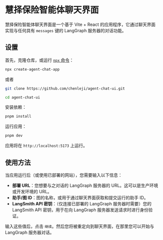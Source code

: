 # 慧择保险智能体聊天界面

慧择保险智能体聊天界面是一个基于 Vite + React 的应用程序，它通过聊天界面实现与任何具有 `messages` 键的 LangGraph 服务器的对话功能。


## 设置

首先，克隆仓库，或运行 [`npx` 命令](https://www.npmjs.com/package/create-agent-chat-app)：

```bash
npx create-agent-chat-app
```

或者

```bash
git clone https://github.com/chenleji/agent-chat-ui.git

cd agent-chat-ui
```

安装依赖：

```bash
pnpm install
```

运行应用：

```bash
pnpm dev
```

应用将在 `http://localhost:5173` 上运行。

## 使用方法

当应用运行后（或使用已部署的网站），您需要输入以下信息：

- **部署 URL**：您想要与之对话的 LangGraph 服务器的 URL。这可以是生产环境或开发环境的 URL。
- **助手/图 ID**：图的名称，或用于通过聊天界面获取和提交运行的助手 ID。
- **LangSmith API 密钥**：（仅连接已部署的 LangGraph 服务器时需要）您的 LangSmith API 密钥，用于在向 LangGraph 服务器发送请求时进行身份验证。

输入这些值后，点击 `继续`。然后您将被重定向到聊天界面，在那里您可以开始与 LangGraph 服务器对话。
